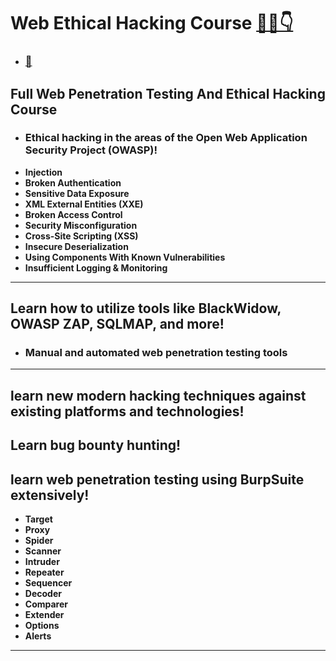 # Web Ethical Hacking Course  [🕵️‍♂️👇](https://freecoursesites.com/full-web-ethical-hacking-course/)
- ### [🔎](https://drive.google.com/drive/folders/1OwiTZmCfLya8cWImNqeV6Bn5z_04oRCN)

## Full Web Penetration Testing And Ethical Hacking Course
- ### Ethical hacking in the areas of the Open Web Application Security Project (OWASP)!
- **Injection**
- **Broken Authentication**
- **Sensitive Data Exposure**
- **XML External Entities (XXE)**
- **Broken Access Control**
- **Security Misconfiguration**
- **Cross-Site Scripting (XSS)**
- **Insecure Deserialization**
- **Using Components With Known Vulnerabilities**
- **Insufficient Logging & Monitoring**


---
## Learn how to utilize tools like BlackWidow, OWASP ZAP, SQLMAP, and more!
- ### Manual and automated web penetration testing tools

---
## learn new modern hacking techniques against existing platforms and technologies!
## Learn bug bounty hunting!


## learn web penetration testing using BurpSuite extensively!
- **Target**
- **Proxy**
- **Spider**
- **Scanner**
- **Intruder**
- **Repeater**
- **Sequencer**
- **Decoder**
- **Comparer**
- **Extender**
- **Options**
- **Alerts**


---


















